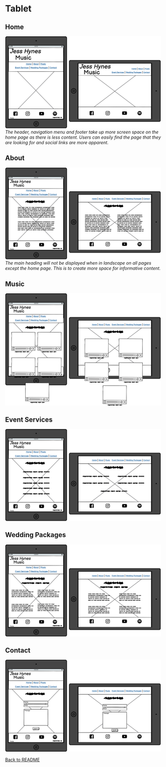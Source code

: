 # Tablet

## Home
![Landing Page wireframe](assets/imgs/tablet-wf/homepage.png)
*The header, navigation menu and footer take up more screen space on the home page as there is less content. Users can easily find the page that they are looking for and social links are more apparent.*

## About
![About wireframe](readme-docs/tablet-wf/about.png)
*The main heading will not be displayed when in landscape on all pages except the home page. This is to create more space for informative content.*

## Music
![Music wireframe](readme-docs/tablet-wf/music.png)

## Event Services
![Events wireframe](readme-docs/tablet-wf/eventservices.png)

## Wedding Packages
![Packages wireframe](readme-docs/tablet-wf/packages.png)

## Contact
![Contact wireframe](readme-docs/tablet-wf/contact.png)

[Back to README](README.md)